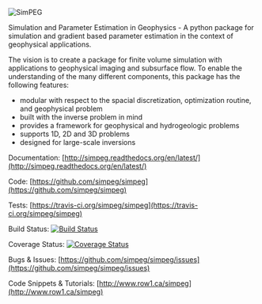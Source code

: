 ![SimPEG](https://raw.github.com/simpeg/simpeg/master/docs/simpeg-logo.png)

Simulation and Parameter Estimation in Geophysics  -  A python package for simulation and gradient based parameter estimation in the context of geophysical applications.

The vision is to create a package for finite volume simulation with applications to geophysical imaging and subsurface flow. To enable the understanding of the many different components, this package has the following features:

* modular with respect to the spacial discretization, optimization routine, and geophysical problem
* built with the inverse problem in mind
* provides a framework for geophysical and hydrogeologic problems
* supports 1D, 2D and 3D problems
* designed for large-scale inversions

Documentation:
[http://simpeg.readthedocs.org/en/latest/](http://simpeg.readthedocs.org/en/latest/)

Code:
[https://github.com/simpeg/simpeg](https://github.com/simpeg/simpeg)

Tests:
[https://travis-ci.org/simpeg/simpeg](https://travis-ci.org/simpeg/simpeg)

Build Status:
[![Build Status](https://travis-ci.org/simpeg/simpeg.svg?branch=master)](https://travis-ci.org/simpeg/simpeg)

Coverage Status:
[![Coverage Status](https://coveralls.io/repos/simpeg/simpeg/badge.png?branch=master)](https://coveralls.io/r/simpeg/simpeg?branch=master)

Bugs & Issues:
[https://github.com/simpeg/simpeg/issues](https://github.com/simpeg/simpeg/issues)

Code Snippets & Tutorials:
[http://www.row1.ca/simpeg](http://www.row1.ca/simpeg)
